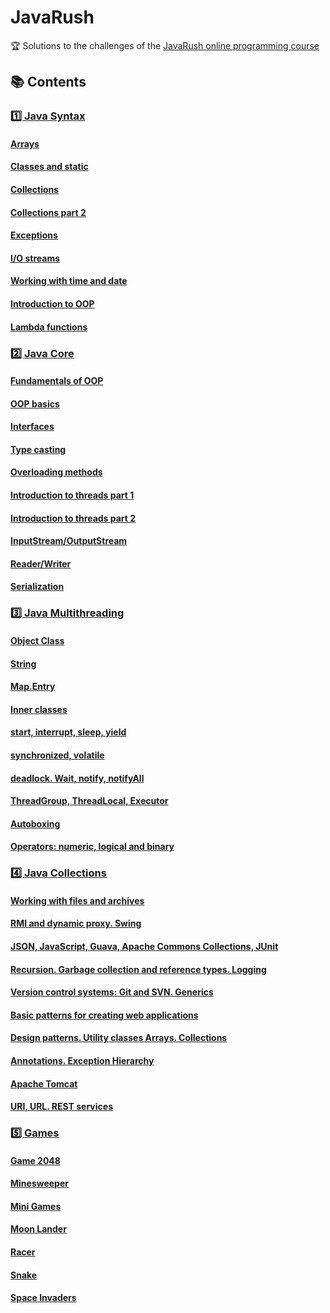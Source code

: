 # JavaRush

🏆 Solutions to the challenges of the [JavaRush online programming course](https://javarush.com/quests)

## 📚 Contents

### [1️⃣ Java Syntax](https://github.com/DimaZeland/JavaRush/tree/master/1.JavaSyntax/src/com/javarush/task/pro)

#### [Arrays](https://github.com/DimaZeland/JavaRush/tree/master/1.JavaSyntax/src/com/javarush/task/pro/task05)
#### [Classes and static](https://github.com/DimaZeland/JavaRush/tree/master/1.JavaSyntax/src/com/javarush/task/pro/task11)
#### [Collections](https://github.com/DimaZeland/JavaRush/tree/master/1.JavaSyntax/src/com/javarush/task/pro/task12)
#### [Collections part 2](https://github.com/DimaZeland/JavaRush/tree/master/1.JavaSyntax/src/com/javarush/task/pro/task13)
#### [Exceptions](https://github.com/DimaZeland/JavaRush/tree/master/1.JavaSyntax/src/com/javarush/task/pro/task14)
#### [I/O streams](https://github.com/DimaZeland/JavaRush/tree/master/1.JavaSyntax/src/com/javarush/task/pro/task15)
#### [Working with time and date](https://github.com/DimaZeland/JavaRush/tree/master/1.JavaSyntax/src/com/javarush/task/pro/task16)
#### [Introduction to OOP](https://github.com/DimaZeland/JavaRush/tree/master/1.JavaSyntax/src/com/javarush/task/pro/task17)
#### [Lambda functions](https://github.com/DimaZeland/JavaRush/tree/master/1.JavaSyntax/src/com/javarush/task/pro/task18)

### [2️⃣ Java Core](https://github.com/DimaZeland/JavaRush/tree/master/2.JavaCore/src/com/javarush/task)

#### [Fundamentals of OOP](https://github.com/DimaZeland/JavaRush/tree/master/2.JavaCore/src/com/javarush/task/task11)
#### [OOP basics](https://github.com/DimaZeland/JavaRush/tree/master/2.JavaCore/src/com/javarush/task/task12)
#### [Interfaces](https://github.com/DimaZeland/JavaRush/tree/master/2.JavaCore/src/com/javarush/task/task13)
#### [Type casting](https://github.com/DimaZeland/JavaRush/tree/master/2.JavaCore/src/com/javarush/task/task14)
#### [Overloading methods](https://github.com/DimaZeland/JavaRush/tree/master/2.JavaCore/src/com/javarush/task/task15)
#### [Introduction to threads part 1](https://github.com/DimaZeland/JavaRush/tree/master/2.JavaCore/src/com/javarush/task/task16)
#### [Introduction to threads part 2](https://github.com/DimaZeland/JavaRush/tree/master/2.JavaCore/src/com/javarush/task/task17)
#### [InputStream/OutputStream](https://github.com/DimaZeland/JavaRush/tree/master/2.JavaCore/src/com/javarush/task/task18)
#### [Reader/Writer](https://github.com/DimaZeland/JavaRush/tree/master/2.JavaCore/src/com/javarush/task/task19)
#### [Serialization](https://github.com/DimaZeland/JavaRush/tree/master/2.JavaCore/src/com/javarush/task/task20)

### [3️⃣ Java Multithreading](https://github.com/DimaZeland/JavaRush/tree/master/3.JavaMultithreading/src/com/javarush/task)

#### [Object Class](https://github.com/DimaZeland/JavaRush/tree/master/3.JavaMultithreading/src/com/javarush/task/task21)
#### [String](https://github.com/DimaZeland/JavaRush/tree/master/3.JavaMultithreading/src/com/javarush/task/task22)
#### [Map.Entry](https://github.com/DimaZeland/JavaRush/tree/master/3.JavaMultithreading/src/com/javarush/task/task23)
#### [Inner classes](https://github.com/DimaZeland/JavaRush/tree/master/3.JavaMultithreading/src/com/javarush/task/task24)
#### [start, interrupt, sleep, yield](https://github.com/DimaZeland/JavaRush/tree/master/3.JavaMultithreading/src/com/javarush/task/task25)
#### [synchronized, volatile](https://github.com/DimaZeland/JavaRush/tree/master/3.JavaMultithreading/src/com/javarush/task/task26)
#### [deadlock. Wait, notify, notifyAll](https://github.com/DimaZeland/JavaRush/tree/master/3.JavaMultithreading/src/com/javarush/task/task27)
#### [ThreadGroup, ThreadLocal, Executor](https://github.com/DimaZeland/JavaRush/tree/master/3.JavaMultithreading/src/com/javarush/task/task28)
#### [Autoboxing](https://github.com/DimaZeland/JavaRush/tree/master/3.JavaMultithreading/src/com/javarush/task/task29)
#### [Operators: numeric, logical and binary](https://github.com/DimaZeland/JavaRush/tree/master/3.JavaMultithreading/src/com/javarush/task/task30)

### [4️⃣ Java Collections](https://github.com/DimaZeland/JavaRush/tree/master/4.JavaCollections/src/com/javarush/task)

#### [Working with files and archives](https://github.com/DimaZeland/JavaRush/tree/master/4.JavaCollections/src/com/javarush/task/task31)
#### [RMI and dynamic proxy. Swing](https://github.com/DimaZeland/JavaRush/tree/master/4.JavaCollections/src/com/javarush/task/task32)
#### [JSON, JavaScript, Guava, Apache Commons Collections, JUnit](https://github.com/DimaZeland/JavaRush/tree/master/4.JavaCollections/src/com/javarush/task/task33)
#### [Recursion. Garbage collection and reference types. Logging](https://github.com/DimaZeland/JavaRush/tree/master/4.JavaCollections/src/com/javarush/task/task34)
#### [Version control systems: Git and SVN. Generics](https://github.com/DimaZeland/JavaRush/tree/master/4.JavaCollections/src/com/javarush/task/task35)
#### [Basic patterns for creating web applications](https://github.com/DimaZeland/JavaRush/tree/master/4.JavaCollections/src/com/javarush/task/task36)
#### [Design patterns. Utility classes Arrays. Collections](https://github.com/DimaZeland/JavaRush/tree/master/4.JavaCollections/src/com/javarush/task/task37)
#### [Annotations. Exception Hierarchy](https://github.com/DimaZeland/JavaRush/tree/master/4.JavaCollections/src/com/javarush/task/task38)
#### [Apache Tomcat](https://github.com/DimaZeland/JavaRush/tree/master/4.JavaCollections/src/com/javarush/task/task39)
#### [URI, URL. REST services](https://github.com/DimaZeland/JavaRush/tree/master/4.JavaCollections/src/com/javarush/task/task40)

### [5️⃣ Games](https://github.com/DimaZeland/JavaRush/tree/master/8.Games/src/com/javarush/games)

#### [Game 2048](https://github.com/DimaZeland/JavaRush/tree/master/8.Games/src/com/javarush/games/game2048)
#### [Minesweeper](https://github.com/DimaZeland/JavaRush/tree/master/8.Games/src/com/javarush/games/minesweeper)
#### [Mini Games](https://github.com/DimaZeland/JavaRush/tree/master/8.Games/src/com/javarush/games/minigames)
#### [Moon Lander](https://github.com/DimaZeland/JavaRush/tree/master/8.Games/src/com/javarush/games/moonlander)
#### [Racer](https://github.com/DimaZeland/JavaRush/tree/master/8.Games/src/com/javarush/games/racer)
#### [Snake](https://github.com/DimaZeland/JavaRush/tree/master/8.Games/src/com/javarush/games/snake)
#### [Space Invaders](https://github.com/DimaZeland/JavaRush/tree/master/8.Games/src/com/javarush/games/spaceinvaders)